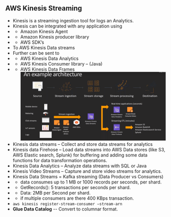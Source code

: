 ## AWS Kinesis Streaming

-	Kinesis is a streaming ingestion tool for logs an Analytics.
-	Kinesis can be integrated with any application using 
-	-  Amazon Kinesis Agent
-	- Amazon Kinesis producer library 
-	-  AWS SDK’s
-	To AWS Kinesis Data streams
-	Further can be sent to 
-	-  AWS Kinesis Data Analytics
-	-  AWS Kinesis Consumer library – (Java)
-	-  AWS Kinesis Data Frames 
![AWS Kinesis Flow](https://github.com/vurachaitanya/AWS/blob/master/images/AWS%20Kinesis.png)
-	 Kinesis data streams – Collect and store data streams for analytics
-	Kinesis data Firehose – Load data streams into AWS Data stores (like S3, AWS Elastic search, Splunk) for buffering and adding some data functions for data transformation operations.  
-	Kinesis Data Analytics – Analyze data streams with SQL or Java
-	Kinesis Video Streams – Capture and store video streams for analytics.
-	Kinesis Data Streams = Kafka streaming (Data Producer vs Consumers)
-	-  data consumes up to 1 MB or 1000 records per seconds, per shard.
-	- GetRecords(): 5 transactions per seconds per shard.
-	-  Data: 2MB per Second per shard.
-	- if multiple consumers are there 400 KBps transaction.
-	`aws kinesis register-stream-consumer –stream-arn`
-	**Glue Data Catalog** -- Convert to columnar format.

